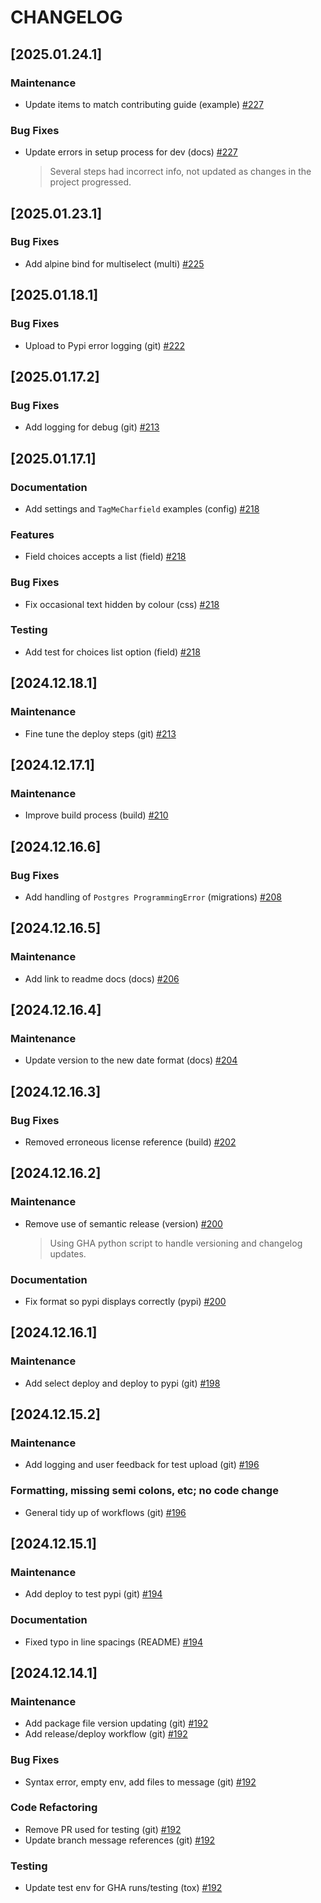 # CHANGELOG

<!--next-version-placeholder-->

## [2025.01.24.1]

### Maintenance
- Update items to match contributing guide (example) [#227](https://github.com/imAsparky/django-tag-me/pull/227)

### Bug Fixes
- Update errors in setup process for dev (docs) [#227](https://github.com/imAsparky/django-tag-me/pull/227)
  > Several steps had incorrect info, not updated as changes
in the project progressed.


## [2025.01.23.1]

### Bug Fixes
- Add alpine bind for multiselect (multi) [#225](https://github.com/imAsparky/django-tag-me/pull/225)


## [2025.01.18.1]

### Bug Fixes
- Upload to Pypi error logging (git) [#222](https://github.com/imAsparky/django-tag-me/pull/222)


## [2025.01.17.2]

### Bug Fixes
- Add logging for debug (git) [#213](https://github.com/imAsparky/django-tag-me/pull/213)


## [2025.01.17.1]

### Documentation
- Add settings and `TagMeCharfield` examples (config) [#218](https://github.com/imAsparky/django-tag-me/pull/218)

### Features
- Field choices accepts a list (field) [#218](https://github.com/imAsparky/django-tag-me/pull/218)

### Bug Fixes
- Fix occasional text hidden by colour (css) [#218](https://github.com/imAsparky/django-tag-me/pull/218)

### Testing
- Add test for choices list option (field) [#218](https://github.com/imAsparky/django-tag-me/pull/218)


## [2024.12.18.1]

### Maintenance
- Fine tune the deploy steps (git) [#213](https://github.com/imAsparky/django-tag-me/pull/213)


## [2024.12.17.1]

### Maintenance
- Improve build process (build) [#210](https://github.com/imAsparky/django-tag-me/pull/210)


## [2024.12.16.6]

### Bug Fixes
- Add handling of `Postgres ProgrammingError` (migrations) [#208](https://github.com/imAsparky/django-tag-me/pull/208)


## [2024.12.16.5]

### Maintenance
- Add link to readme docs (docs) [#206](https://github.com/imAsparky/django-tag-me/pull/206)


## [2024.12.16.4]

### Maintenance
- Update version to the new date format (docs) [#204](https://github.com/imAsparky/django-tag-me/pull/204)


## [2024.12.16.3]

### Bug Fixes
- Removed erroneous license reference (build) [#202](https://github.com/imAsparky/django-tag-me/pull/202)


## [2024.12.16.2]

### Maintenance
- Remove use of semantic release (version) [#200](https://github.com/imAsparky/django-tag-me/pull/200)
  > Using GHA python script to handle versioning and changelog updates.

### Documentation
- Fix format so pypi displays correctly (pypi) [#200](https://github.com/imAsparky/django-tag-me/pull/200)


## [2024.12.16.1]

### Maintenance
- Add select deploy and deploy to pypi (git) [#198](https://github.com/imAsparky/django-tag-me/pull/198)


## [2024.12.15.2]

### Maintenance
- Add logging and user feedback for test upload (git) [#196](https://github.com/imAsparky/django-tag-me/pull/196)

### Formatting, missing semi colons, etc; no code change
- General tidy up of workflows (git) [#196](https://github.com/imAsparky/django-tag-me/pull/196)


## [2024.12.15.1]

### Maintenance
- Add deploy to test pypi (git) [#194](https://github.com/imAsparky/django-tag-me/pull/194)

### Documentation
- Fixed typo in line spacings (README) [#194](https://github.com/imAsparky/django-tag-me/pull/194)


## [2024.12.14.1]

### Maintenance
- Add package file version updating (git) [#192](https://github.com/imAsparky/django-tag-me/pull/192)
- Add release/deploy workflow (git) [#192](https://github.com/imAsparky/django-tag-me/pull/192)

### Bug Fixes
- Syntax error, empty env, add files to message (git) [#192](https://github.com/imAsparky/django-tag-me/pull/192)

### Code Refactoring
- Remove PR used for testing (git) [#192](https://github.com/imAsparky/django-tag-me/pull/192)
- Update branch message references (git) [#192](https://github.com/imAsparky/django-tag-me/pull/192)

### Testing
- Update test env for GHA runs/testing (tox) [#192](https://github.com/imAsparky/django-tag-me/pull/192)


